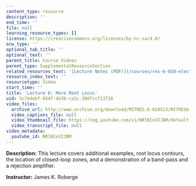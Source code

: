 ```yaml
---
content_type: resource
description: ''
end_time: ''
file: null
learning_resource_types: []
license: https://creativecommons.org/licenses/by-nc-sa/4.0/
ocw_type: ''
optional_tab_title: ''
optional_text: ''
parent_title: Course Videos
parent_type: SupplementalResourceSection
related_resources_text: '[Lecture Notes (PDF)](/courses/res-6-010-electronic-feedback-systems-spring-2013/resources/mitres_6-010s13_lec06)'
resource_index_text: ''
resourcetype: Video
start_time: ''
title: 'Lecture 6: More Root Locus'
uid: 3c744ebf-654f-de3b-ca2c-386fccf13718
video_files:
  archive_url: http://www.archive.org/download/MITRES.6-010S13/MITRES6-010S13_lec06_300k.mp4
  video_captions_file: null
  video_thumbnail_file: https://img.youtube.com/vi/NRlBCoVIJBM/default.jpg
  video_transcript_file: null
video_metadata:
  youtube_id: NRlBCoVIJBM
---
```


**Description:** This lecture covers additional examples, root locus contours, the location of closed-loop zones, and a demonstration of a band-pass and a rejection amplifier.

**Instructor:** James K. Roberge

